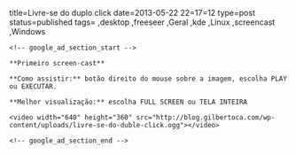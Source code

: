 title=Livre-se do duplo click
date=2013-05-22 22=17=12
type=post
status=published
tags=
,desktop
,freeseer
,Geral
,kde
,Linux
,screencast
,Windows
~~~~~~
<!-- google_ad_section_start -->

**Primeiro screen-cast**

**Como assistir:** botão direito do mouse sobre a imagem, escolha PLAY ou EXECUTAR. 

**Melhor visualização:** escolha FULL SCREEN ou TELA INTEIRA

<video width="640" height="360" src="http://blog.gilbertoca.com/wp-content/uploads/livre-se-do-duble-click.ogg"></video>

<!-- google_ad_section_end -->